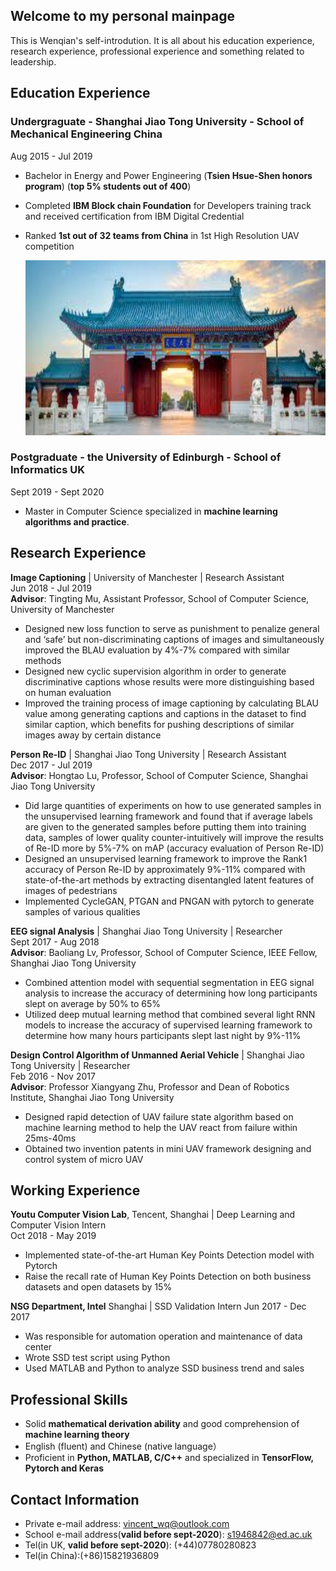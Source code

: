 ## Welcome to my personal mainpage 

This is Wenqian's self-introdution. It is all about his education experience, research experience, professional experience and something related to leadership. 

## Education Experience

### Undergraguate - Shanghai Jiao Tong University - School of Mechanical Engineering China   
Aug 2015 - Jul 2019
* Bachelor in Energy and Power Engineering (__Tsien Hsue-Shen honors program__) (__top 5% students out of 400__)
* Completed __IBM Block chain Foundation__ for Developers training track and received certification from IBM Digital Credential
* Ranked __1st out of 32 teams from China__ in 1st High Resolution UAV competition 

  <div align=center><img width="720" height="280" src="/images/sjtu.jpeg">

### Postgraduate - the University of Edinburgh - School of Informatics UK   
Sept 2019 - Sept 2020
* Master in Computer Science specialized in __machine learning algorithms and practice__.

## Research Experience
**Image Captioning** | University of Manchester | Research Assistant       
Jun 2018 - Jul 2019   
**Advisor**: Tingting Mu, Assistant Professor, School of Computer Science, University of Manchester
* Designed new loss function to serve as punishment to penalize general and ‘safe’ but non-discriminating captions of images and simultaneously improved the BLAU evaluation by 4%-7% compared with similar methods
* Designed new cyclic supervision algorithm in order to generate discriminative captions whose results were more distinguishing based on human evaluation
* Improved the training process of image captioning by calculating BLAU value among generating captions and captions in the dataset to find similar caption, which benefits for pushing descriptions of similar images away by certain distance


**Person Re-ID** | Shanghai Jiao Tong University | Research Assistant      
Dec 2017 - Jul 2019   
**Advisor**: Hongtao Lu, Professor, School of Computer Science, Shanghai Jiao Tong University
* Did large quantities of experiments on how to use generated samples in the unsupervised learning framework and found that if average labels are given to the generated samples before putting them into training data, samples of lower quality counter-intuitively will improve the results of Re-ID more by 5%-7% on mAP (accuracy evaluation of Person Re-ID)
* Designed an unsupervised learning framework to improve the Rank1 accuracy of Person Re-ID by approximately 9%-11% compared with state-of-the-art methods by extracting disentangled latent features of images of pedestrians
* Implemented CycleGAN, PTGAN and PNGAN with pytorch to generate samples of various qualities


**EEG signal Analysis** | Shanghai Jiao Tong University | Researcher   
Sept 2017 - Aug 2018  
**Advisor**: Baoliang Lv, Professor, School of Computer Science, IEEE Fellow, Shanghai Jiao Tong University
* Combined attention model with sequential segmentation in EEG signal analysis to increase the accuracy of determining how long participants slept on average by 50% to 65%
* Utilized deep mutual learning method that combined several light RNN models to increase the accuracy of supervised learning framework to determine how many hours participants slept last night by 9%-11%


**Design Control Algorithm of Unmanned Aerial Vehicle** | Shanghai Jiao Tong University | Researcher    
Feb 2016 - Nov 2017   
**Advisor**: Professor Xiangyang Zhu, Professor and Dean of Robotics Institute, Shanghai Jiao Tong University
* Designed rapid detection of UAV failure state algorithm based on machine learning method to help the UAV react from failure within 25ms-40ms
* Obtained two invention patents in mini UAV framework designing and control system of micro UAV

## Working Experience
**Youtu Computer Vision Lab**, Tencent, Shanghai | Deep Learning and Computer Vision Intern     
Oct 2018 - May 2019
* Implemented state-of-the-art Human Key Points Detection model with Pytorch
* Raise the recall rate of Human Key Points Detection on both business datasets and open datasets by 15%


**NSG Department, Intel** Shanghai | SSD Validation Intern
Jun 2017 - Dec 2017
* Was responsible for automation operation and maintenance of data center
* Wrote SSD test script using Python
* Used MATLAB and Python to analyze SSD business trend and sales

## Professional Skills
* Solid **mathematical derivation ability** and good comprehension of **machine learning theory**
* English (fluent) and Chinese (native language）
* Proficient in **Python, MATLAB, C/C++** and specialized in **TensorFlow, Pytorch and Keras**

## Contact Information
* Private e-mail address: vincent_wq@outlook.com
* School e-mail address(**valid before sept-2020**): s1946842@ed.ac.uk
* Tel(in UK, **valid before sept-2020**): (+44)07780280823
* Tel(in China):(+86)15821936809
